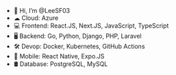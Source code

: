 - 👋 Hi, I’m @LeeSF03
- ☁ Cloud: Azure
- 💻 Frontend: React.JS, Next.JS, JavaScript, TypeScript
- 🖥️ Backend: Go, Python, Django, PHP, Laravel
- 🛠️ Devop: Docker, Kubernetes, GitHub Actions
- 📱 Mobile: React Native, Expo.JS
- 🛢️ Database: PostgreSQL, MySQL
